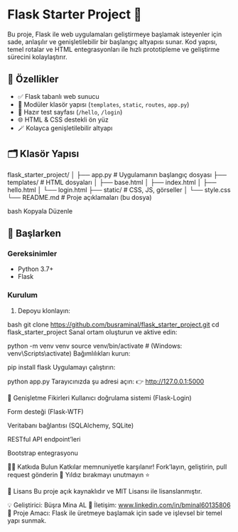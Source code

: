 # Flask Starter Project 🚀

Bu proje, Flask ile web uygulamaları geliştirmeye başlamak isteyenler için sade, anlaşılır ve genişletilebilir bir başlangıç altyapısı sunar. Kod yapısı, temel rotalar ve HTML entegrasyonları ile hızlı prototipleme ve geliştirme sürecini kolaylaştırır.

## 🔧 Özellikler

- ✅ Flask tabanlı web sunucu
- 📁 Modüler klasör yapısı (`templates`, `static`, `routes`, `app.py`)
- 🧪 Hazır test sayfası (`/hello`, `/login`)
- 🌐 HTML & CSS destekli ön yüz
- 🪄 Kolayca genişletilebilir altyapı

## 🗂️ Klasör Yapısı

flask_starter_project/
│
├── app.py # Uygulamanın başlangıç dosyası
├── templates/ # HTML dosyaları
│ ├── base.html
│ ├── index.html
│ ├── hello.html
│ └── login.html
├── static/ # CSS, JS, görseller
│ └── style.css
└── README.md # Proje açıklamaları (bu dosya)

bash
Kopyala
Düzenle
## 🚀 Başlarken

### Gereksinimler

- Python 3.7+
- Flask

### Kurulum

1. Depoyu klonlayın:

bash
git clone https://github.com/busraminal/flask_starter_project.git
cd flask_starter_project
Sanal ortam oluşturun ve aktive edin:


python -m venv venv
source venv/bin/activate  # (Windows: venv\Scripts\activate)
Bağımlılıkları kurun:


pip install flask
Uygulamayı çalıştırın:


python app.py
Tarayıcınızda şu adresi açın:
👉 http://127.0.0.1:5000

🧩 Genişletme Fikirleri
Kullanıcı doğrulama sistemi (Flask-Login)

Form desteği (Flask-WTF)

Veritabanı bağlantısı (SQLAlchemy, SQLite)

RESTful API endpoint’leri

Bootstrap entegrasyonu

👩‍💻 Katkıda Bulun
Katkılar memnuniyetle karşılanır! Fork’layın, geliştirin, pull request gönderin 🚀
Yıldız bırakmayı unutmayın ⭐

📝 Lisans
Bu proje açık kaynaklıdır ve MIT Lisansı ile lisanslanmıştır.

💡 Geliştirici: Büşra Mina AL
📧 İletişim: www.linkedin.com/in/bmi̇nal60135806
🦾 Proje Amacı: Flask ile üretmeye başlamak için sade ve işlevsel bir temel yapı sunmak.
